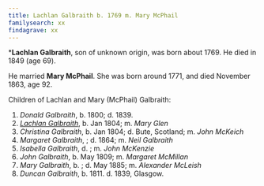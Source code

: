 ```yaml
---
title: Lachlan Galbraith b. 1769 m. Mary McPhail
familysearch: xx
findagrave: xx
---
```

***Lachlan Galbraith**, son of unknown origin, was born about 1769.
He died in 1849 (age 69).

He married **Mary McPhail**.  She was born around 1771, and died November 1863, age 92.

Children of Lachlan and Mary (McPhail) Galbraith:

1. *Donald Galbraith*, b. 1800; d. 1839.
2. *[Lachlan Galbraith](galbraith-lachlan-1804-glen.md)*, b. Jan 1804; m. *Mary Glen*
3. *Christina Galbraith*, b. Jan 1804; d. Bute, Scotland; m. *John McKeich*
4. *Margaret Galbraith*, ; d. 1864; m. *Neil Galbraith*
5. *Isabella Galbraith*, d. ; m. *John McKenzie*
6. *John Galbraith*, b. May 1809; m. *Margaret McMillan*
7. *Mary Galbraith*, b. ; d. May 1885; m. *Alexander McLeish*
8. *Duncan Galbraith*, b. 1811.  d. 1839, Glasgow.
